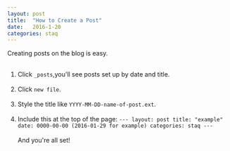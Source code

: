 ```yaml
---
layout: post
title:  "How to Create a Post"
date:   2016-1-20
categories: staq
---
```


Creating posts on the blog is easy.<br></br>
  1. Click `_posts`,you'll see posts set up by date and title.<br></br>
  2. Click `new file`.<br></br>
  3. Style the title like `YYYY-MM-DD-name-of-post.ext`. <br></br>
  4. Include this at the top of the page: 
  `---
  layout: post
  title: "example"
  date: 0000-00-00 (2016-01-29 for example)
  categories: staq
  ---` <br></br>
And you're all set!


